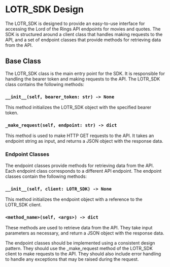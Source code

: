 # LOTR_SDK Design
The LOTR_SDK is designed to provide an easy-to-use interface for accessing the Lord of the Rings API endpoints for movies and quotes. The SDK is structured around a client class that handles making requests to the API, and a set of endpoint classes that provide methods for retrieving data from the API.

## Base Class
The LOTR_SDK class is the main entry point for the SDK. It is responsible for handling the bearer token and making requests to the API. The LOTR_SDK class contains the following methods:

### ```__init__(self, bearer_token: str) -> None```
This method initializes the LOTR_SDK object with the specified bearer token.

### ```_make_request(self, endpoint: str) -> dict```
This method is used to make HTTP GET requests to the API. It takes an endpoint string as input, and returns a JSON object with the response data.

### Endpoint Classes
The endpoint classes provide methods for retrieving data from the API. Each endpoint class corresponds to a different API endpoint. The endpoint classes contain the following methods:

### ```__init__(self, client: LOTR_SDK) -> None```
This method initializes the endpoint object with a reference to the LOTR_SDK client.

### ```<method_name>(self, <args>) -> dict```
These methods are used to retrieve data from the API. They take input parameters as necessary, and return a JSON object with the response data.

The endpoint classes should be implemented using a consistent design pattern. They should use the _make_request method of the LOTR_SDK client to make requests to the API. They should also include error handling to handle any exceptions that may be raised during the request.